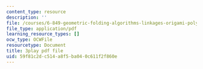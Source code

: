 ```yaml
---
content_type: resource
description: ''
file: /courses/6-849-geometric-folding-algorithms-linkages-origami-polyhedra-fall-2012/59f81c2dc514a8f5ba040c611f2f860e_ShvQYLXCjos.pdf
file_type: application/pdf
learning_resource_types: []
ocw_type: OCWFile
resourcetype: Document
title: 3play pdf file
uid: 59f81c2d-c514-a8f5-ba04-0c611f2f860e
---
```

